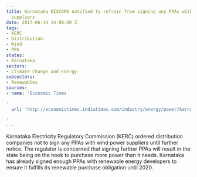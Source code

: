 ```yaml
---
title: Karnataka DISCOMS notified to refrain from signing any PPAs with wind power
  suppliers
date: 2017-06-14 14:08:00 Z
tags:
- KERC
- Distribution
- Wind
- PPA
states:
- Karnataka
sectors:
- Climate Change and Energy
subsectors:
- Renewables
sources:
- name: 'Economic Times

'
  url: 'http://economictimes.indiatimes.com/industry/energy/power/karnataka-discoms-barred-from-buying-more-wind-power/articleshow/59100232.cms

'
---
```


Karnataka Electricity Regulatory Commission (KERC) ordered distribution companies not to sign any PPAs with wind power suppliers until further notice. The regulator is concerned that signing further PPAs will result in the state being on the hook to purchase more power than it needs. Karnataka has already signed enough PPAs with renewable energy developers to ensure it fulfills its renewable purchase obligation until 2020.
